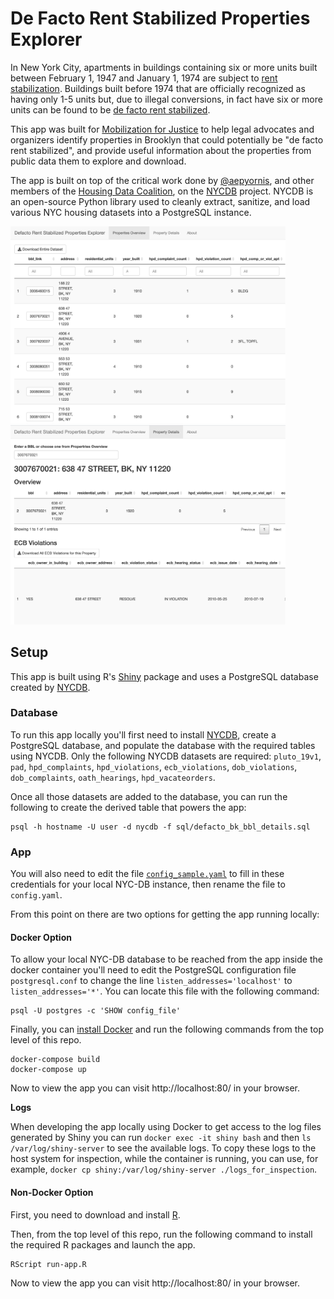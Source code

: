 # De Facto Rent Stabilized Properties Explorer

In New York City, apartments in buildings containing six or more units built between February 1, 1947 and January 1, 1974 are subject to [rent stabilization](https://hcr.ny.gov/system/files/documents/2019/09/FACT%20SHEET%2001_0.pdf). Buildings built before 1974 that are officially recognized as having only 1-5 units but, due to illegal conversions, in fact have six or more units can be found to be [de facto rent stabilized](https://www.law.com/newyorklawjournal/almID/1202797874459/2042a-Pacific-LLC-v-Kelley/).

This app was built for [Mobilization for Justice](http://mobilizationforjustice.org/) to help legal advocates and organizers identify properties in Brooklyn that could potentially be "de facto rent stabilized", and provide useful information about the properties from public data them to explore and download. 

The app is built on top of the critical work done by [@aepyornis](https://github.com/aepyornis), and other members of the [Housing Data Coalition](https://www.housingdatanyc.org/), on the [NYCDB](https://github.com/nycdb/nycdb) project. NYCDB is an open-source Python library used to cleanly extract, sanitize, and load various NYC housing datasets into a PostgreSQL instance.

<a href="https://maxwell-austensen.shinyapps.io/defacto/">
	<p float="left">
		<img src="img/app-screenshot-overview.png" width="440" />
		<img src="img/app-screenshot-details.png" width="440" /> 
	</p>
</a>

## Setup

This app is built using R's [Shiny](https://shiny.rstudio.com/) package and uses a PostgreSQL database created by [NYCDB](https://github.com/nycdb/nycdb). 

### Database

To run this app locally you'll first need to install [NYCDB](https://github.com/nycdb/nycdb), create a PostgreSQL database, and populate the database with the required tables using NYCDB. Only the following NYCDB datasets are required: `pluto_19v1`, `pad`, `hpd_complaints`, `hpd_violations`, `ecb_violations`, `dob_violations`, `dob_complaints`, `oath_hearings`, `hpd_vacateorders`. 

Once all those datasets are added to the database, you can run the following to create the derived table that powers the app:

```
psql -h hostname -U user -d nycdb -f sql/defacto_bk_bbl_details.sql
```

### App 

You will also need to edit the file [`config_sample.yaml`](config_sample.yaml) to fill in these credentials for your local NYC-DB instance, then rename the file to `config.yaml`. 

From this point on there are two options for getting the app running locally:

#### Docker Option

To allow your local NYC-DB database to be reached from the app inside the docker container you'll need to edit the PostgreSQL configuration file `postgresql.conf` to change the line `listen_addresses='localhost'` to `listen_addresses='*'`. You can locate this file with the following command:

```
psql -U postgres -c 'SHOW config_file'
```

Finally, you can [install Docker](https://www.docker.com/get-started) and run the following commands from the top level of this repo.

```
docker-compose build
docker-compose up
```

Now to view the app you can visit http://localhost:80/ in your browser.  

**Logs**

When developing the app locally using Docker to get access to the log files generated by Shiny you can run `docker exec -it shiny bash` and then `ls /var/log/shiny-server` to see the available logs. To copy these logs to the host system for inspection, while the container is running, you can use, for example, `docker cp shiny:/var/log/shiny-server ./logs_for_inspection`.

#### Non-Docker Option

First, you need to download and install [R](https://cloud.r-project.org/).

Then, from the top level of this repo, run the following command to install the required R packages and launch the app.  

```
RScript run-app.R
```

Now to view the app you can visit http://localhost:80/ in your browser.
